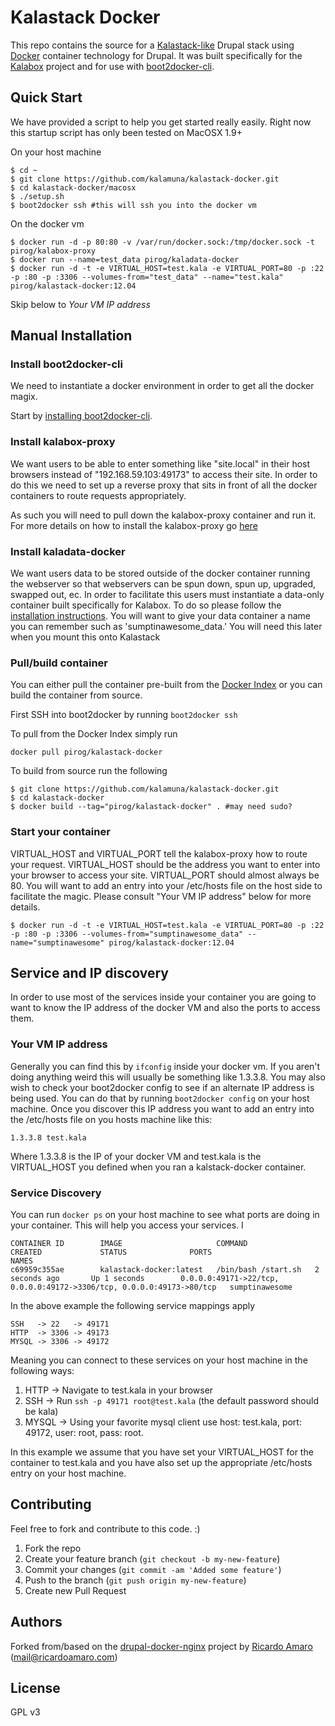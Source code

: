 Kalastack Docker
===================

This repo contains the source for a [Kalastack-like](https://github.com/kalamuna/kalastack/) Drupal stack using [Docker](http://docker.io) container technology for Drupal. It was
built specifically for the [Kalabox](http://kalabox.kalamuna.com) project and for use with [boot2docker-cli](https://github.com/boot2docker/boot2docker-cli).

## Quick Start

We have provided a script to help you get started really easily. Right now this startup script has only been tested on MacOSX 1.9+

On your host machine
```
$ cd ~
$ git clone https://github.com/kalamuna/kalastack-docker.git
$ cd kalastack-docker/macosx
$ ./setup.sh
$ boot2docker ssh #this will ssh you into the docker vm
```

On the docker vm
```
$ docker run -d -p 80:80 -v /var/run/docker.sock:/tmp/docker.sock -t pirog/kalabox-proxy
$ docker run --name=test_data pirog/kaladata-docker
$ docker run -d -t -e VIRTUAL_HOST=test.kala -e VIRTUAL_PORT=80 -p :22 -p :80 -p :3306 --volumes-from="test_data" --name="test.kala" pirog/kalastack-docker:12.04
```

Skip below to *Your VM IP address*

## Manual Installation

### Install boot2docker-cli

We need to instantiate a docker environment in order to get all the docker magix.

Start by [installing boot2docker-cli](https://github.com/boot2docker/boot2docker-cli).

### Install kalabox-proxy

We want users to be able to enter something like "site.local" in their host browsers instead of "192.168.59.103:49173" to access their site. In order to do this we need to set up
a reverse proxy that sits in front of all the docker containers to route requests appropriately.

As such you will need to pull down the kalabox-proxy container and run it. For more
details on how to install the kalabox-proxy go [here](https://github.com/kalamuna/kalabox-proxy)

### Install kaladata-docker

We want users data to be stored outside of the docker container running the webserver so that webservers can be spun down, spun up, upgraded, swapped out, ec. In order to facilitate this
users must instantiate a data-only container built specifically for Kalabox. To do so please follow the [installation instructions](https://github.com/kalamuna/kaladata-docker). You will want to give your data container a name you can remember such as 'sumptinawesome_data.' You will need this later when you mount this onto Kalastack

### Pull/build container

You can either pull the container pre-built from the [Docker Index](https://index.docker.io/) or you can build the container from source.

First SSH into boot2docker by running `boot2docker ssh`

To pull from the Docker Index simply run

`docker pull pirog/kalastack-docker`

To build from source run the following

```
$ git clone https://github.com/kalamuna/kalastack-docker.git
$ cd kalastack-docker
$ docker build --tag="pirog/kalastack-docker" . #may need sudo?
```

### Start your container

VIRTUAL_HOST and VIRTUAL_PORT tell the kalabox-proxy how to route your request. VIRTUAL_HOST should be the address you want to enter into your browser to access your site. VIRTUAL_PORT should almost always be 80. You will want to add an entry into your /etc/hosts file on the host side to facilitate the magic. Please consult "Your VM IP address" below for more details.

```
$ docker run -d -t -e VIRTUAL_HOST=test.kala -e VIRTUAL_PORT=80 -p :22 -p :80 -p :3306 --volumes-from="sumptinawesome_data" --name="sumptinawesome" pirog/kalastack-docker:12.04
```

## Service and IP discovery
In order to use most of the services inside your container you are going to want to know the IP address of the docker VM and also the ports to access them.

### Your VM IP address

Generally you can find this by `ifconfig` inside your docker vm. If you aren't doing anything weird this will usually be something like 1.3.3.8. You may also wish to check your boot2docker config
to see if an alternate IP address is being used. You can do that by running `boot2docker config` on your host machine. Once you discover this IP address you want to add an entry into the /etc/hosts file
on you hosts machine like this:

```
1.3.3.8 test.kala
```

Where 1.3.3.8 is the IP of your docker VM and test.kala is the VIRTUAL_HOST you defined when you ran a kalstack-docker container.

### Service Discovery

You can run `docker ps` on your host machine to see what ports are doing in your container. This will help you access your services. I

```
CONTAINER ID        IMAGE                     COMMAND               CREATED             STATUS              PORTS                                                                   NAMES
c69959c355ae        kalastack-docker:latest   /bin/bash /start.sh   2 seconds ago       Up 1 seconds        0.0.0.0:49171->22/tcp, 0.0.0.0:49172->3306/tcp, 0.0.0.0:49173->80/tcp   sumptinawesome
```

In the above example the following service mappings apply

```
SSH   -> 22   -> 49171
HTTP  -> 3306 -> 49173
MYSQL -> 3306 -> 49172
```

Meaning you can connect to these services on your host machine in the following ways:

1. HTTP  -> Navigate to test.kala in your browser
2. SSH   -> Run `ssh -p 49171 root@test.kala` (the default password should be kala)
3. MYSQL -> Using your favorite mysql client use host: test.kala, port: 49172, user: root, pass: root.

In this example we assume that you have set your VIRTUAL_HOST for the container to test.kala and you have also set up the appropriate /etc/hosts entry on your host machine.

## Contributing
Feel free to fork and contribute to this code. :)

1. Fork the repo
2. Create your feature branch (`git checkout -b my-new-feature`)
3. Commit your changes (`git commit -am 'Added some feature'`)
4. Push to the branch (`git push origin my-new-feature`)
5. Create new Pull Request

## Authors

Forked from/based on the [drupal-docker-nginx](https://github.com/ricardoamaro/docker-drupal-nginx) project by  [Ricardo Amaro](https://github.com/ricardoamaro) (<mail@ricardoamaro.com>)

## License
GPL v3
